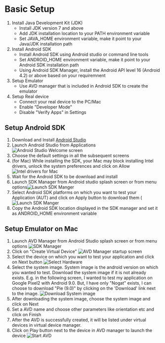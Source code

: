 # Basic Setup
1. Install Java Development Kit (JDK)
    * Install JDK version 7 and above
    * Add JDK installation location to your PATH environment variable
    * Set JAVA_HOME environment variable, make it point to your Java/JDK installation path
1. Install Android SDK
    * Install Android SDK using Android studio or command line tools
    * Set ANDROID_HOME environment variable, make it point to your Android SDK installation path
    * Using Android SDK Manager, install the Android API level 16 (Android 4.2) or above based on your requiremnent
1. Setup Emulator
    *   Use AVD manager that is included in Android SDK to create the emulator
1. Setup Real device
    * Connect your real device to the PC/Mac
    * Enable "Developer Mode"
    * Disable "Verify Apps" in Settings

## Setup Android SDK
1. Download and Install [Android Studio](https://developer.android.com/studio/index.html)
1. Launch Android Studio from Applications
![Android Studio Welcome screen](images/studio/android_Studio_welcome_screen.png)
1. Choose the default settings in all the subsequent screens
1. (for Mac) While installing the SDK, your Mac may block installing Intel drivers, unlock the system preferences and click on Allow
![Intel drivers for Mac](images/studio/Install_Intel_drivers.png)
1. Wait for the Android SDK to be download and install
1. Launch SDK Manager from Android studio splash screen or from menu options![Launch SDK Manger](images/studio/android_studio_launch_sdk_manager.png)
1. Select Android SDK platforms on which you want to test your Application (AUT) and click on Apply button to download them
(![Launch SDK Manger](images/studio/install_android_sdk_versions.png)
1. Copy the Android SDK location displayed in the SDK manager and set it as ANDROID_HOME environment variable

## Setup Emulator on Mac
1. Launch AVD Manager from Android Studio splash screen or from menu options
![SDK Manager](images/avd/android_studio_launch_avd_manager.png)
1. Click on "Create Virtual Device"
![AVD Manager startup screen](images/avd/avd_welcome_screen.png)
1. Select the device on which you want to test your application and click on Next button
![Select Hardware](images/avd/avd_select_device.png)
1. Select the system image. System image is the android version on which you wanted to test. Download the system image if it is not already exists. E.g. in the following screen, I wanted to test my application on Google Pixel2 with Android 9.0. But, I have only "Nogat" exists, I can choose to download "Pie (9.0)" by clicking on the 'Download' link next to the image.
![Download System image](images/avd/avd_download_system_image.png)
1. After downloading the system image, choose the system image and click on Next
1. Set a AVD name and choose other parameters like orientation etc and click on Finish
1. After the AVD is successfully created, it will be listed under virtual devices in virtual device manager.
1. Click on Play button next to the device in AVD manager to launch the device
![Start AVD](images/avd/avd_launch_emulator.png)

